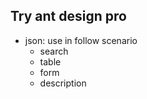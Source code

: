 ## Try ant design pro

* json: use in follow scenario
  * search
  * table
  * form
  * description
